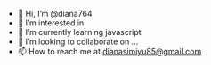 - 👋 Hi, I’m @diana764
- 👀 I’m interested in 
- 🌱 I’m currently learning javascript
- 💞️ I’m looking to collaborate on ...
- 📫 How to reach me at dianasimiyu85@gmail.com

<!---
diana764/diana764 is a ✨ special ✨ repository because its `README.md` (this file) appears on your GitHub profile.
You can click the Preview link to take a look at your changes.
--->
